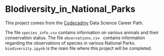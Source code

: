 # BIodiversity_in_National_Parks

This project comes from the [Codecadmy](https://www.codecademy.com/learn) Data Science Career Path. 

The file `species_info.csv` contains information on various animals and their conservation status.
The file `observations.csv ` contains information regarding the observations of species in various National Parks.
`biodiversity.ipynb` is the main file where this project will be completed.

